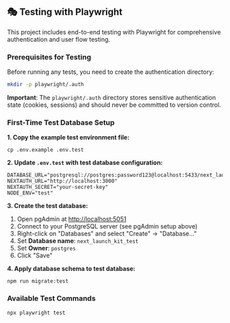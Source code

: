 ## 🎭 Testing with Playwright

This project includes end-to-end testing with Playwright for comprehensive authentication and user flow testing.

### Prerequisites for Testing

Before running any tests, you need to create the authentication directory:
```bash
mkdir -p playwright/.auth
```

**Important**: The `playwright/.auth` directory stores sensitive authentication state (cookies, sessions) and should never be committed to version control.

### First-Time Test Database Setup
**1. Copy the example test environment file:**
```
cp .env.example .env.test
```

**2. Update `.env.test` with test database configuration:**
```
DATABASE_URL="postgresql://postgres:password123@localhost:5433/next_launch_kit_test"
NEXTAUTH_URL="http://localhost:3000"
NEXTAUTH_SECRET="your-secret-key"
NODE_ENV="test"
```

**3. Create the test database:**
1. Open pgAdmin at [http://localhost:5051](http://localhost:5051)
2. Connect to your PostgreSQL server (see pgAdmin setup above)
3. Right-click on "Databases" and select "Create" → "Database..."
4. Set **Database name**: `next_launch_kit_test`
5. Set **Owner**: `postgres`
6. Click "Save"

**4. Apply database schema to test database:**
```
npm run migrate:test
```

### Available Test Commands
```bash
npx playwright test
```